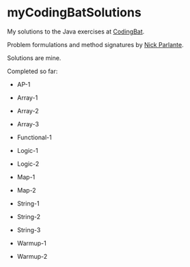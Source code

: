 # myCodingBatSolutions

My solutions to the Java exercises at [CodingBat](https://codingbat.com/java).

Problem formulations and method signatures by [Nick Parlante](https://cs.stanford.edu/people/nick/).

Solutions are mine.

Completed so far:

- AP-1

- Array-1

- Array-2

- Array-3

- Functional-1

- Logic-1

- Logic-2

- Map-1

- Map-2

- String-1

- String-2

- String-3

- Warmup-1

- Warmup-2
